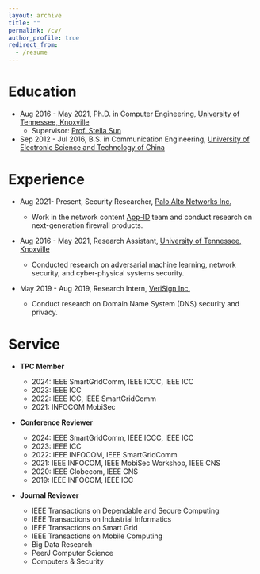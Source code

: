 ```yaml
---
layout: archive
title: ""
permalink: /cv/
author_profile: true
redirect_from:
  - /resume
---
```


Education
======
* Aug 2016 - May 2021, Ph.D. in Computer Engineering, [University of Tennessee, Knoxville](https://www.utk.edu/)
  * Supervisor: [Prof. Stella Sun](https://web.eecs.utk.edu/~jysun/)
* Sep 2012 - Jul 2016, B.S. in Communication Engineering, [University of Electronic Science and Technology of China](https://en.uestc.edu.cn/)


Experience
======
* Aug 2021- Present, Security Researcher, [Palo Alto Networks Inc.](https://www.paloaltonetworks.com/)
  * Work in the network content [App-ID](https://www.paloaltonetworks.com/technologies/app-id) team and conduct research on next-generation firewall products.

* Aug 2016 - May 2021, Research Assistant, [University of Tennessee, Knoxville](https://www.utk.edu/)
  * Conducted research on adversarial machine learning, network security, and cyber-physical systems security.

* May 2019 - Aug 2019, Research Intern, [VeriSign Inc.](https://www.verisign.com/)
  * Conduct research on Domain Name System (DNS) security and privacy.

Service
======
* **TPC Member**
  * 2024: IEEE SmartGridComm, IEEE ICCC, IEEE ICC
  * 2023: IEEE ICC
  * 2022: IEEE ICC, IEEE SmartGridComm 
  * 2021: INFOCOM MobiSec

* **Conference Reviewer**
  * 2024: IEEE SmartGridComm, IEEE ICCC, IEEE ICC
  * 2023: IEEE ICC
  * 2022: IEEE INFOCOM, IEEE SmartGridComm
  * 2021: IEEE INFOCOM, IEEE MobiSec Workshop, IEEE CNS
  * 2020: IEEE Globecom, IEEE CNS
  * 2019: IEEE INFOCOM, IEEE ICC

* **Journal Reviewer**
  * IEEE Transactions on Dependable and Secure Computing
  * IEEE Transactions on Industrial Informatics
  * IEEE Transactions on Smart Grid
  * IEEE Transactions on Mobile Computing
  * Big Data Research
  * PeerJ Computer Science
  * Computers & Security

